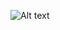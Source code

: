 ![Alt text](https://spotify-recently-played-readme.vercel.app/api?user=lyvdjdd87qe40d0jh751739qi&count=1) 

